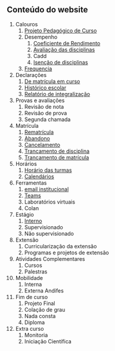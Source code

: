 ## Conteúdo do website

1. Calouros
   1. [Projeto Pedagógico de Curso](pages/PPC.md)
   2. Desempenho
      1. [Coeficiente de Rendimento](pages/CR.md)
      2. [Avaliação das disciplinas](pages/avaliacao.md)
      3. Cadd
      4. [Isenção de disciplinas](pages/isencao.md)
   3. [Frequencia](pages/frequencia.md) 
2. Declarações
   1. [De matrícula em curso](pages/decmat.md)
   2. [Histórico escolar](pages/hist.md)
   3. [Relatório de integralização](pages/integralizacao.md)
3. Provas e avaliações
   1. Revisão de nota
   2. Revisão de prova
   3. Segunda chamada
4. Matrícula
   1. [Rematrícula](pages/rematricula.md)
   2. [Abandono](pages/abandono.md)
   3. [Cancelamento](pages/cancelamento.md)
   4. [Trancamento de disciplina](pages/trancdisciplina.md)
   5. [Trancamento de matrícula](pages/trancmatricula.md)
5. Horários
   1. [Horário das turmas](pages/horario.md)
   2. [Calendários](calendarios.md)
6. Ferramentas
   1. [email institucional](pages/email.md)
   2. [Teams](pages/teams.md)
   3. Laboratórios virtuais
   4. Colan
7. Estágio
   1. [Interno](pages/estagio_interno.md)
   2. Supervisionado
   3. Não supervisionado
8. Extensão
   1. Curricularização da extensão
   2. Programas e projetos de extensão
9. Atividades Complementares
   1. Cursos
   2. Palestras
10. Mobilidade
    1. Interna
    2. Externa Andifes
11. Fim de curso
    1. Projeto Final
    2. Colação de grau
    3. Nada consta
    4. Diploma
12. Extra curso
    1. Monitoria
    2. Iniciação Científica
